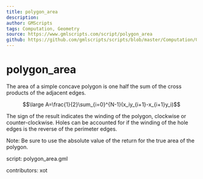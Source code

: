 ```yaml
---
title: polygon_area
description: 
author: GMScripts
tags: Computation, Geometry
source: https://www.gmlscripts.com/script/polygon_area
github: https://github.com/gmlscripts/scripts/blob/master/Computation/Geometry/polygon_area.gml
---
```


polygon_area
============

The area of a simple concave polygon is one half the sum of the cross products of the adjacent edges. 

$$\large A=\frac{1}{2}\sum_{i=0}^{N-1}(x_iy_{i+1}-x_{i+1}y_i)$$

The sign of the result indicates the winding of the polygon, clockwise or counter-clockwise.
Holes can be accounted for if the winding of the hole edges is the reverse of the perimeter edges.

Note: Be sure to use the absolute value of the return for the true area of the polygon.

script: polygon_area.gml

contributors: xot
